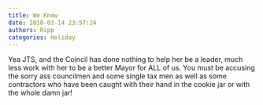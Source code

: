 ```yaml
---
title: We Know
date: 2018-03-14 23:57:24
authors: Ripp
categories: Holiday
---
```


 Yea JTS, and the Coincil has done nothing to help her be a leader, much less work with her to be a better Mayor for ALL of us. You must be accusing the sorry ass councilmen and some single tax men as well as some contractors who have been caught with their hand in the cookie jar or with the whole damn jar!